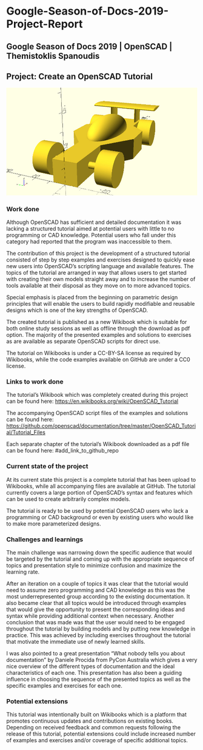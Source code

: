 # Google-Season-of-Docs-2019-Project-Report

## Google Season of Docs 2019 | OpenSCAD | Themistoklis Spanoudis

## Project: Create an OpenSCAD Tutorial

![](/Report_Assets/racing_car_with_spoiler.jpg)

### Work done

Although OpenSCAD has sufficient and detailed documentation it was lacking a structured tutorial aimed at potential users with little to no programming or CAD knowledge. Potential users who fall under this category had reported that the program was inaccessible to them.

The contribution of this project is the development of a structured tutorial consisted of step by step examples and exercises designed to quickly ease new users into OpenSCAD’s scripting language and available features. The topics of the tutorial are arranged in way that allows users to get started with creating their own models straight away and to increase the number of tools available at their disposal as they move on to more advanced topics.

Special emphasis is placed from the beginning on parametric design principles that will enable the users to build rapidly modifiable and reusable designs which is one of the key strengths of OpenSCAD.

The created tutorial is published as a new Wikibook which is suitable for both online study sessions as well as offline through the download as pdf option. The majority of the presented examples and solutions to exercises as are available as separate OpenSCAD scripts for direct use.

The tutorial on Wikibooks is under a CC-BY-SA license as required by Wikibooks, while the code examples available on GitHub are under a CC0 license.

### Links to work done

The tutorial’s Wikibook which was completely created during this project can be found here: https://en.wikibooks.org/wiki/OpenSCAD_Tutorial

The accompanying OpenSCAD script files of the examples and solutions can be found here: https://github.com/openscad/documentation/tree/master/OpenSCAD_Tutorial/Tutorial_Files

Each separate chapter of the tutorial’s Wikibook downloaded as a pdf file can be found here: #add_link_to_github_repo

### Current state of the project

At its current state this project is a complete tutorial that has been upload to Wikibooks, while all accompanying files are available at GitHub. The tutorial currently covers a large portion of OpenSCAD’s syntax and features which can be used to create arbitrarily complex models. 

The tutorial is ready to be used by potential OpenSCAD users who lack a programming or CAD background or even by existing users who would like to make more parameterized designs.

### Challenges and learnings

The main challenge was narrowing down the specific audience that would be targeted by the tutorial and coming up with the appropriate sequence of topics and presentation style to minimize confusion and maximize the learning rate. 

After an iteration on a couple of topics it was clear that the tutorial would need to assume zero programming and CAD knowledge as this was the most underrepresented group according to the existing documentation. It also became clear that all topics would be introduced through examples that would give the opportunity to present the corresponding ideas and syntax while providing additional context when necessary. Another conclusion that was made was that the user would need to be engaged throughout the tutorial by building models and by putting new knowledge in practice. This was achieved by including exercises throughout the tutorial that motivate the immediate use of newly learned skills.

I was also pointed to a great presentation “What nobody tells you about documentation” by Daniele Procida from PyCon Australia which gives a very nice overview of the different types of documentation and the ideal characteristics of each one. This presentation has also been a guiding influence in choosing the sequence of the presented topics as well as the specific examples and exercises for each one.

### Potential extensions

This tutorial was intentionally built on Wikibooks which is a platform that promotes continuous updates and contributions on existing books. Depending on received feedback and common requests following the release of this tutorial, potential extensions could include increased number of examples and exercises and/or coverage of specific additional topics.
